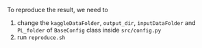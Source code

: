 To reproduce the result, we need to

1.  change the `kaggleDataFolder`, `output_dir`, `inputDataFolder` and `PL_folder` of `BaseConfig` class inside `src/config.py`
3. run `reproduce.sh` 
